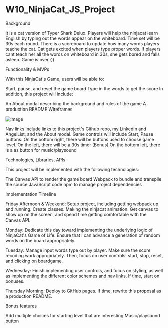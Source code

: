 # W10_NinjaCat_JS_Project
Background

It is a cat version of Typer Shark Delux. Players will help the ninjacat learn English
 by typing out the words appear on the whiteboard. Time set will be 30s each round. 
There is a scoreboard to update how many words players teache the cat.
Cat gets excited when players type proper words. If players cant teach her all the 
words on whiteboard in 30s, she gets bored and falls asleep. Game is over :))

Functionality & MVPs

With this NinjaCat's Game, users will be able to:

Start, pause, and reset the game board
Type in the words to get the score
In addition, this project will include:

An About modal describing the background and rules of the game
A production README
Wireframes

![image](https://wireframe.cc/pro/pp/c0e03de31480100)


Nav links include links to this project's Github repo, my LinkedIn and AngelList, and the About modal.
Game controls will include Start, Pause buttons.
On the bottom right, there will be buttons used to choose game level.
On the left, there will be a 30s timer (Bonus)
On the bottom left, there is a as button for music/playsound

Technologies, Libraries, APIs

This project will be implemented with the following technologies:

The Canvas API to render the game board
Webpack to bundle and transpile the source JavaScript code
npm to manage project dependencies

Implementation Timeline

Friday Afternoon & Weekend: Setup project, including getting webpack up and running. Create classes. Making the ninjacat animation. Get canvas to show up on the screen, and spend time getting comfortable with the Canvas API. 

Monday: Dedicate this day toward implementing the underlying logic of NinjaCat's Game of Life. Ensure that I can advance a generation of random words on the board appropriately.

Tuesday: Manage input words type out by player. Make sure the score recoding work appropriately. Then, focus on user controls: start, stop, reset, and clicking on boardgame.

Wednesday: Finish implementing user controls, and focus on styling, as well as implementing the different color schemes and nav links. If time, start on bonuses.

Thursday Morning: Deploy to GitHub pages. If time, rewrite this proposal as a production README.

Bonus features

Add multiple choices for starting level that are interesting
Music/playsound button
